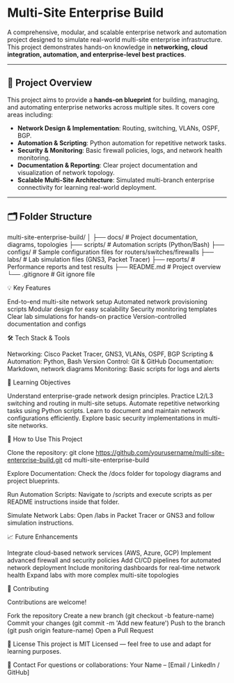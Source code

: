 # Multi-Site Enterprise Build

A comprehensive, modular, and scalable enterprise network and automation project designed to simulate real-world multi-site enterprise infrastructure. This project demonstrates hands-on knowledge in **networking, cloud integration, automation, and enterprise-level best practices**.

---

## 🚀 Project Overview

This project aims to provide a **hands-on blueprint** for building, managing, and automating enterprise networks across multiple sites. It covers core areas including:

- **Network Design & Implementation**: Routing, switching, VLANs, OSPF, BGP.
- **Automation & Scripting**: Python automation for repetitive network tasks.
- **Security & Monitoring**: Basic firewall policies, logs, and network health monitoring.
- **Documentation & Reporting**: Clear project documentation and visualization of network topology.
- **Scalable Multi-Site Architecture**: Simulated multi-branch enterprise connectivity for learning real-world deployment.

---

## 🗂️ Folder Structure

multi-site-enterprise-build/
│
├── docs/                # Project documentation, diagrams, topologies
├── scripts/             # Automation scripts (Python/Bash)
├── configs/             # Sample configuration files for routers/switches/firewalls
├── labs/                # Lab simulation files (GNS3, Packet Tracer)
├── reports/             # Performance reports and test results
├── README.md            # Project overview
└── .gitignore           # Git ignore file


💡 Key Features

End-to-end multi-site network setup
Automated network provisioning scripts
Modular design for easy scalability
Security monitoring templates
Clear lab simulations for hands-on practice
Version-controlled documentation and configs


🛠️ Tech Stack & Tools

Networking: Cisco Packet Tracer, GNS3, VLANs, OSPF, BGP
Scripting & Automation: Python, Bash
Version Control: Git & GitHub
Documentation: Markdown, network diagrams
Monitoring: Basic scripts for logs and alerts


🎯 Learning Objectives

Understand enterprise-grade network design principles.
Practice L2/L3 switching and routing in multi-site setups.
Automate repetitive networking tasks using Python scripts.
Learn to document and maintain network configurations efficiently.
Explore basic security implementations in multi-site networks.


🔧 How to Use This Project

Clone the repository:
git clone https://github.com/yourusername/multi-site-enterprise-build.git
cd multi-site-enterprise-build


Explore Documentation:
Check the /docs folder for topology diagrams and project blueprints.

Run Automation Scripts:
Navigate to /scripts and execute scripts as per README instructions inside that folder.

Simulate Network Labs:
Open /labs in Packet Tracer or GNS3 and follow simulation instructions.


📈 Future Enhancements

Integrate cloud-based network services (AWS, Azure, GCP)
Implement advanced firewall and security policies
Add CI/CD pipelines for automated network deployment
Include monitoring dashboards for real-time network health
Expand labs with more complex multi-site topologies


🤝 Contributing

Contributions are welcome!

Fork the repository
Create a new branch (git checkout -b feature-name)
Commit your changes (git commit -m 'Add new feature')
Push to the branch (git push origin feature-name)
Open a Pull Request


📄 License
This project is MIT Licensed — feel free to use and adapt for learning purposes.

📌 Contact
For questions or collaborations:
Your Name – [Email / LinkedIn / GitHub]
